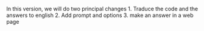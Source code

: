 In this version, we will do two principal changes
    1. Traduce the code and the answers to english
    2. Add prompt and options
    3. make an answer in a web page
